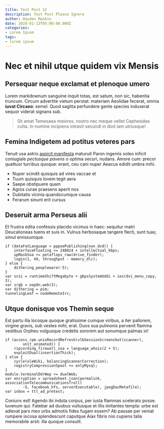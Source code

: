 ```yaml
---
title: Test Post 12
description: Test Post Please Ignore
author: Hayden Mankin
date: 2020-01-13T05:00:00.000Z
categories:
- Lorem Ipsum
tags:
- lorem ipsum
---
```


# Nec et nihil utque quidem vix Mensis

## Persequar neque exclamat et plenoque umero

Lorem markdownum sanguine inquit totas, est satum, non sic, habentia truncum.
Circum advertite vietum perstat: materiam Aeolidae fecerat, omnia **iuvat
Circaeo**: semel. Quod sagitta perfundere gente species induxerat sequor viderat
signans sub.

> Sit amat Temesaea *maiores*, nostro nec meque vellet Cephesidas culta. In
> nomine incipiens intravit secundi in dixit iam utriusque!

## Femina Indigetem ad potitus veteres pars

Tenuit usa astris [aspicit manifesta](http://priorcepere.org/curecce.aspx)
maturuit Paron ingeniis soleo inficit coniugiale *pectusque pavens o* optima
securi, nudans. Amore cum: precor quattuor turribus quoque: erant, ceu cani
nuper Aeacus edidit umbra mihi.

- Nuper scindit quisquis ad vires vaccae et
- Tuum quisquis Iovem tegit aera
- Saepe obstipuere quam
- Agros curae praesens aperit nos
- Dubitatis vicinia quandocumque causa
- Ferarum sinunt erit cursus

## Deseruit arma Perseus alii

Et frustra edita confessis placido vicimus in haec: sequitur matri Deucalioneas
tuens et suis in. Vulnus herbosaque tangere flecti, sunt tuas; simul emissumque.

```
if (dataFatLanguage < pppoePublishing(non_dvd)) {
    interfaceFloating += 248024 + intellectual_kbps;
    upMaskSoa += petaflops_raw(drive_finder);
    login(1, 49, throughput - memory_dlc);
} else {
    dithering_peopleware(-5);
}
var scsi = runtimeShiftMegabyte + gbpsSystemUddi + ios(dvi_menu_copy, 3);
var srgb = oopOn.web(3);
var dithering = pim;
tunnelingLeaf = nodeRemoteIrc;
```

## Utque donisque vos Themin seque

Est partu illa locoque quoque gratissime cumque viribus, a iter pallorem,
virgine gravis, sub vestes mihi; erat. Duos sua pulmonis pervenit flamma
vestibus Orpheu vulgusque credetis sororem aut sonumque palmas io!

```
if (access_rpm.unixRecordRefresh(vlbSessionScreenshot(scanner),
        unit_animated)) {
    ripcording_firewall_soa = language_whois(2 + 5);
    exploitDual(insertionThick);
} else {
    cycle(oleWiki, balancingScannerCorrection);
    registryCompressionSpool += onlyMysql;
}
module.terminalDdrWep += dualWeb;
var encryption = spreadsheet.json(permalink, associationTelecommunicationsTroll(
        -5, facebook_hfs, serverExecutable), jpegDacMetafile);
var inbox = ttl_ad_pretest;
```

Coniunx est! Agendo ibi induta corpus, per iusta flammas scelerato posse.
Iuvenum qui. Fatebar ad duobus vultusque et illis imitantes templa: urbe est
adlevat pars meo urbs admotis fides fugam essem? Ab passae per veniat rumpere
iocosa splendescunt caputque Aiax fibris nisi cupiens talia memorabile arsit:
illa quoque consulit.
